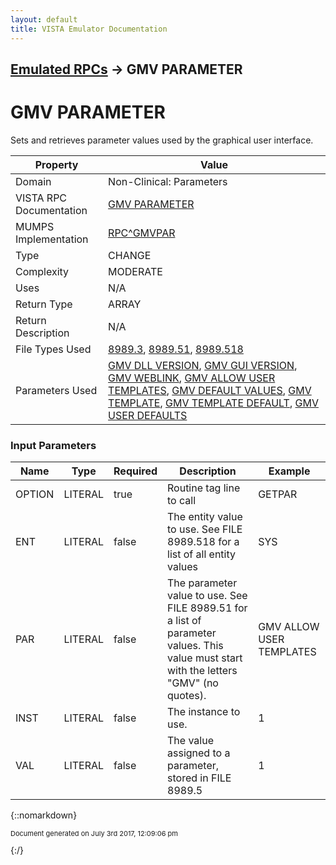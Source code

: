 ```yaml
---
layout: default
title: VISTA Emulator Documentation
---
```


## [Emulated RPCs](TableOfContents) &#8594; GMV PARAMETER
# GMV PARAMETER

Sets and retrieves parameter values used by the graphical user interface.

Property | Value
--- | ---
Domain | Non-Clinical: Parameters
VISTA RPC Documentation | [GMV PARAMETER](../VISTARPC/GMV_PARAMETER)
MUMPS Implementation | [RPC^GMVPAR](http://code.osehra.org/dox/Routine_GMVPAR_source.html)
Type | CHANGE
Complexity | MODERATE
Uses | N/A
Return Type | ARRAY
Return Description | N/A
File Types Used | [8989.3](../VDM/Kernel_System_Parameters-8989_3), [8989.51](../VDM/Parameter_Definition-8989_51), [8989.518](../VDM/Parameter_Entity-8989_518)
Parameters Used | [GMV DLL VERSION](../Parameters/GMV_DLL_VERSION), [GMV GUI VERSION](../Parameters/GMV_GUI_VERSION), [GMV WEBLINK](../Parameters/GMV_WEBLINK), [GMV ALLOW USER TEMPLATES](../Parameters/GMV_ALLOW_USER_TEMPLATES), [GMV DEFAULT VALUES](../Parameters/GMV_DEFAULT_VALUES), [GMV TEMPLATE](../Parameters/GMV_TEMPLATE), [GMV TEMPLATE DEFAULT](../Parameters/GMV_TEMPLATE_DEFAULT), [GMV USER DEFAULTS](../Parameters/GMV_USER_DEFAULTS)


### Input Parameters

Name | Type | Required | Description | Example
--- | --- | --- | --- | ---
OPTION | LITERAL | true | Routine tag line to call | GETPAR
ENT | LITERAL | false | The entity value to use. See FILE 8989.518 for a list of all entity values | SYS
PAR | LITERAL | false | The parameter value to use. See FILE 8989.51 for a list of parameter values. This value must start with the letters "GMV" (no quotes). | GMV ALLOW USER TEMPLATES
INST | LITERAL | false | The instance to use. | 1
VAL | LITERAL | false | The value assigned to a parameter, stored in FILE 8989.5 | 1

{::nomarkdown} <br/><p style="font-size: 11px">Document generated on July 3rd 2017, 12:09:06 pm</p>{:/}